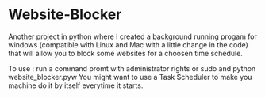 # Website-Blocker

Another project in python where I created a background running progam for windows (compatible with Linux and Mac with a little change in the code) that will allow you to block some websites for a choosen time schedule.

To use :
  run a command promt with administrator rights or sudo and python website_blocker.pyw
  You might want to use a Task Scheduler to make you machine do it by itself everytime it starts.
